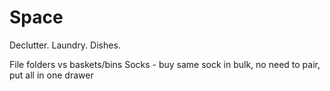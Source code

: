 # Space

Declutter. Laundry. Dishes.

File folders vs baskets/bins Socks - buy same sock in bulk, no need to pair, put
all in one drawer
